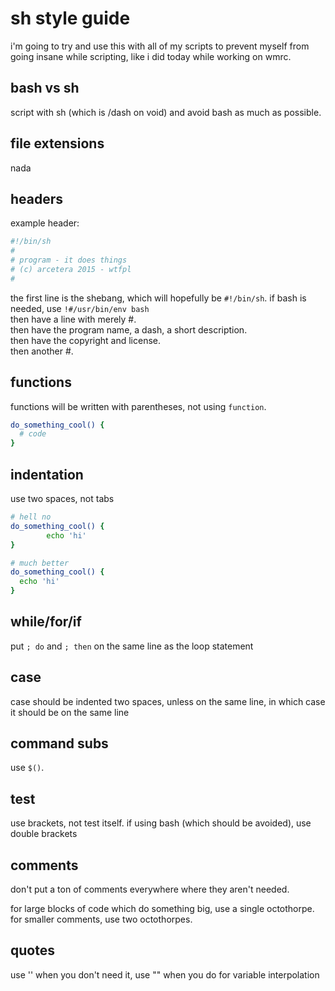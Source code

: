 # sh style guide

i'm going to try and use this with all of my scripts to prevent myself from going insane while scripting, like i did today while working on wmrc.

## bash vs sh

script with sh (which is /dash on void) and avoid bash as much as possible.

## file extensions

nada

## headers

example header:

```sh
#!/bin/sh
#
# program - it does things
# (c) arcetera 2015 - wtfpl
#
```

the first line is the shebang, which will hopefully be `#!/bin/sh`. if bash is needed, use `!#/usr/bin/env bash`<br>
then have a line with merely #.<br>
then have the program name, a dash, a short description.<br>
then have the copyright and license.<br>
then another #.

## functions

functions will be written with parentheses, not using `function`.

```sh
do_something_cool() {
  # code
}
```

## indentation

use two spaces, not tabs

```sh
# hell no
do_something_cool() {
        echo 'hi'
}

# much better
do_something_cool() {
  echo 'hi'
}
```

## while/for/if

put `; do` and `; then` on the same line as the loop statement

## case

case should be indented two spaces, unless on the same line, in which case it should be on the same line

## command subs

use `$()`.

## test

use brackets, not test itself. if using bash (which should be avoided), use double brackets

## comments

don't put a ton of comments everywhere where they aren't needed.

for large blocks of code which do something big, use a single octothorpe. for smaller comments, use two octothorpes.

## quotes

use '' when you don't need it, use "" when you do for variable interpolation
